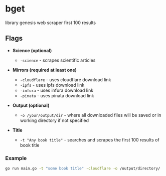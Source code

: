 # bget
library genesis web scraper first 100 results

## Flags
  * **Science (optional)**
    
     * ```-science``` - scrapes scientific articles
  
  * **Mirrors (required at least one)**
    
    * ```-cloudflare``` - uses cloudflare download link
    * ```-ipfs``` - uses ipfs download link
    * ```-infura``` - uses infura download link
    * ```-pinata``` - uses pinata download link
  
  * **Output (optional)**
    
     * ```-o /your/output/dir``` - where all downloaded files will be saved or in working directory if not specified
  
  * **Title**

    * ```-t "Any book title"``` - searches and scrapes the first 100 results of book title

### Example
```bash
go run main.go -t "some book title" -cloudflare -o /output/directory/
```
